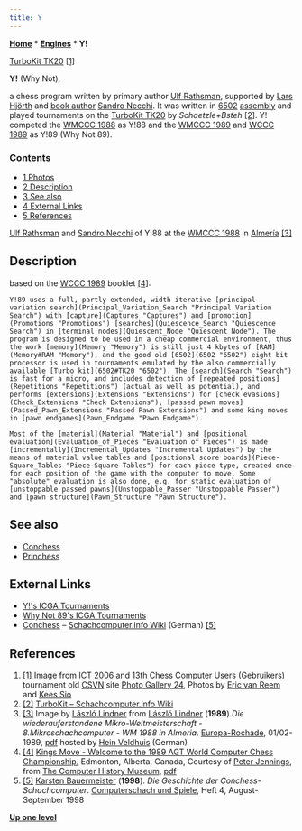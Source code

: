 ```yaml
---
title: Y
---
```

**[Home](Home "Home") \* [Engines](Engines "Engines") \* Y!**



[](File:TurboKit20.jpg) [TurboKit TK20](6502#TK20 "6502") <a id="cite-note-1" href="#cite-ref-1">[1]</a>
  

**Y!** (Why Not),   

a chess program written by primary author [Ulf Rathsman](Ulf_Rathsman "Ulf Rathsman"), supported by [Lars Hjörth](Lars_Hj%C3%B6rth "Lars Hjörth") and [book author](Category:Opening_Book_Author "Category:Opening Book Author") [Sandro Necchi](Sandro_Necchi "Sandro Necchi"). It was written in [6502](6502 "6502") [assembly](Assembly "Assembly") and played tournaments on the [TurboKit TK20](6502#TK20 "6502") by *Schaetzle+Bsteh* <a id="cite-note-2" href="#cite-ref-2">[2]</a>. Y! competed the [WMCCC 1988](WMCCC_1988 "WMCCC 1988") as Y!88 and the [WMCCC 1989](WMCCC_1989 "WMCCC 1989") and [WCCC 1989](WCCC_1989 "WCCC 1989") as Y!89 (Why Not 89).



### Contents


* [1 Photos](#photos)
* [2 Description](#description)
* [3 See also](#see-also)
* [4 External Links](#external-links)
* [5 References](#references)






[](File:WMCCC88YNot.jpg)
[Ulf Rathsman](Ulf_Rathsman "Ulf Rathsman") and [Sandro Necchi](Sandro_Necchi "Sandro Necchi") of Y!88 at the [WMCCC 1988](WMCCC_1988 "WMCCC 1988") in [Almería](https://en.wikipedia.org/wiki/Almer%C3%ADa) <a id="cite-note-3" href="#cite-ref-3">[3]</a>



## Description


based on the [WCCC 1989](WCCC_1989 "WCCC 1989") booklet <a id="cite-note-4" href="#cite-ref-4">[4]</a>:




```
Y!89 uses a full, partly extended, width iterative [principal variation search](Principal_Variation_Search "Principal Variation Search") with [capture](Captures "Captures") and [promotion](Promotions "Promotions") [searches](Quiescence_Search "Quiescence Search") in [terminal nodes](Quiescent_Node "Quiescent Node"). The program is designed to be used in a cheap commercial environment, thus the work [memory](Memory "Memory") is still just 4 kbytes of [RAM](Memory#RAM "Memory"), and the good old [6502](6502 "6502") eight bit processor is used in tournaments emulated by the also commercially available [Turbo kit](6502#TK20 "6502"). The [search](Search "Search") is fast for a micro, and includes detection of [repeated positions](Repetitions "Repetitions") (actual as well as potential), and performs [extensions](Extensions "Extensions") for [check evasions](Check_Extensions "Check Extensions"), [passed pawn moves](Passed_Pawn_Extensions "Passed Pawn Extensions") and some king moves in [pawn endgames](Pawn_Endgame "Pawn Endgame").

```


```
Most of the [material](Material "Material") and [positional evaluation](Evaluation_of_Pieces "Evaluation of Pieces") is made [incrementally](Incremental_Updates "Incremental Updates") by the means of material value tables and [positional score boards](Piece-Square_Tables "Piece-Square Tables") for each piece type, created once for each position of the game with the computer to move. Some "absolute" evaluation is also done, e.g. for static evaluation of [unstoppable passed pawns](Unstoppable_Passer "Unstoppable Passer") and [pawn structure](Pawn_Structure "Pawn Structure"). 

```

## See also


* [Conchess](Conchess "Conchess")
* [Princhess](Princhess "Princhess")


## External Links


* [Y!'s ICGA Tournaments](https://www.game-ai-forum.org/icga-tournaments/program.php?id=356)
* [Why Not 89's ICGA Tournaments](https://www.game-ai-forum.org/icga-tournaments/program.php?id=455)
* [Conchess](http://www.schach-computer.info/wiki/index.php/Conchess) – [Schachcomputer.info Wiki](http://www.schach-computer.info/wiki/index.php/Hauptseite_En) (German) <a id="cite-note-5" href="#cite-ref-5">[5]</a>


## References


1. <a id="cite-ref-1" href="#cite-note-1">[1]</a> Image from [ICT 2006](ICT_2006 "ICT 2006") and 13th Chess Computer Users (Gebruikers) tournament old [CSVN](CSVN "CSVN") site [Photo Gallery 24](http://old.csvn.nl/gallery24.html), Photos by [Eric van Reem](Eric_van_Reem "Eric van Reem") and [Kees Sio](index.php?title=Kees_Sio&action=edit&redlink=1 "Kees Sio (page does not exist)")
2. <a id="cite-ref-2" href="#cite-note-2">[2]</a> [TurboKit – Schachcomputer.info Wiki](http://www.schach-computer.info/wiki/index.php/TurboKit)
3. <a id="cite-ref-3" href="#cite-note-3">[3]</a> Image by [László Lindner](L%C3%A1szl%C3%B3_Lindner "László Lindner") from [László Lindner](L%C3%A1szl%C3%B3_Lindner "László Lindner") (**1989**).*Die wiederauferstandene Mikro-Weltmeisterschaft - 8.Mikroschachcomputer - WM 1988 in Almeria*. [Europa-Rochade](https://de.wikipedia.org/wiki/Rochade_Europa), 01/02-1989, [pdf](http://schaakcomputers.nl/hein_veldhuis/database/files/11-1988,%20Europa-Rochade,%20Die%208.%20Mikroschachcomputer-WM%201988%20in%20Almeria.pdf) hosted by [Hein Veldhuis](Hein_Veldhuis "Hein Veldhuis") (German)
4. <a id="cite-ref-4" href="#cite-note-4">[4]</a> [Kings Move - Welcome to the 1989 AGT World Computer Chess Championship.](http://www.computerhistory.org/chess/full_record.php?iid=doc-434fea055cbb3) Edmonton, Alberta, Canada, Courtesy of [Peter Jennings](Peter_Jennings "Peter Jennings"), from [The Computer History Museum](The_Computer_History_Museum "The Computer History Museum"), [pdf](http://archive.computerhistory.org/projects/chess/related_materials/text/3-1%20and%203-2%20and%203-3%20and%204-3.1989_WCCC/1989%20WCCC.062302028.sm.pdf)
5. <a id="cite-ref-5" href="#cite-note-5">[5]</a> [Karsten Bauermeister](Karsten_Bauermeister "Karsten Bauermeister") (**1998**). *Die Geschichte der Conchess-Schachcomputer*. [Computerschach und Spiele](Computerschach_und_Spiele "Computerschach und Spiele"), Heft 4, August-September 1998

**[Up one level](Engines "Engines")**







 
